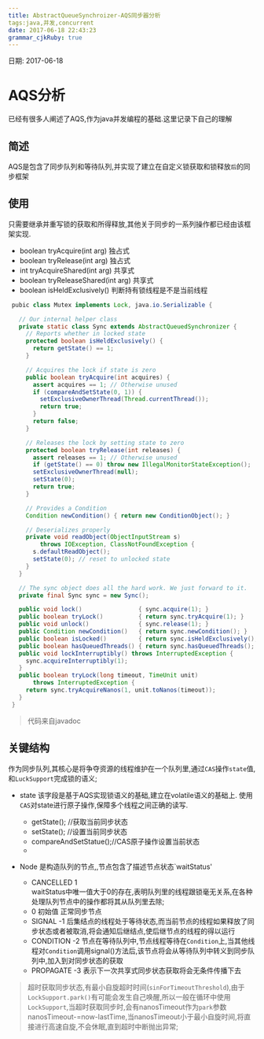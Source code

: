 ```yaml
---
title: AbstractQueueSynchroizer-AQS同步器分析 
tags:java,并发,concurrent
date: 2017-06-18 22:43:23
grammar_cjkRuby: true
---
```

日期: 2017-06-18 
# AQS分析
已经有很多人阐述了AQS,作为java并发编程的基础.这里记录下自己的理解
## 简述
AQS是包含了同步队列和等待队列,并实现了建立在自定义锁获取和锁释放`后`的同步框架
## 使用
只需要继承并重写锁的获取和所得释放,其他关于同步的一系列操作都已经由该框架实现.
*  boolean tryAcquire(int arg) 独占式
*  boolean tryRelease(int arg) 独占式
*  int tryAcquireShared(int arg) 共享式
*  boolean tryReleaseShared(int arg) 共享式
*  boolean isHeldExclusively() 判断持有锁线程是不是当前线程
```java
 pubic class Mutex implements Lock, java.io.Serializable {

   // Our internal helper class
   private static class Sync extends AbstractQueuedSynchronizer {
     // Reports whether in locked state
     protected boolean isHeldExclusively() {
       return getState() == 1;
     }

     // Acquires the lock if state is zero
     public boolean tryAcquire(int acquires) {
       assert acquires == 1; // Otherwise unused
       if (compareAndSetState(0, 1)) {
         setExclusiveOwnerThread(Thread.currentThread());
         return true;
       }
       return false;
     }

     // Releases the lock by setting state to zero
     protected boolean tryRelease(int releases) {
       assert releases == 1; // Otherwise unused
       if (getState() == 0) throw new IllegalMonitorStateException();
       setExclusiveOwnerThread(null);
       setState(0);
       return true;
     }

     // Provides a Condition
     Condition newCondition() { return new ConditionObject(); }

     // Deserializes properly
     private void readObject(ObjectInputStream s)
         throws IOException, ClassNotFoundException {
       s.defaultReadObject();
       setState(0); // reset to unlocked state
     }
   }

   // The sync object does all the hard work. We just forward to it.
   private final Sync sync = new Sync();

   public void lock()                { sync.acquire(1); }
   public boolean tryLock()          { return sync.tryAcquire(1); }
   public void unlock()              { sync.release(1); }
   public Condition newCondition()   { return sync.newCondition(); }
   public boolean isLocked()         { return sync.isHeldExclusively(); }
   public boolean hasQueuedThreads() { return sync.hasQueuedThreads(); }
   public void lockInterruptibly() throws InterruptedException {
     sync.acquireInterruptibly(1);
   }
   public boolean tryLock(long timeout, TimeUnit unit)
       throws InterruptedException {
     return sync.tryAcquireNanos(1, unit.toNanos(timeout));
   }
 }
```

> 代码来自javadoc

## 关键结构
作为同步队列,其核心是将争夺资源的线程维护在一个队列里,通过`CAS`操作`state`值,和`LuckSupport`完成锁的语义;
* state 
该字段是基于AQS实现锁语义的基础,建立在volatile语义的基础上. 使用`CAS`对state进行原子操作,保障多个线程之间正确的读写.

	* getState(); //获取当前同步状态
	* setState(); //设置当前同步状态
	* compareAndSetStatue();//CAS原子操作设置当前状态
	* 
* Node
是构造队列的节点,,节点包含了描述节点状态`waitStatus'
	
	* CANCELLED 1		
	waitStatus中唯一值大于0的存在,表明队列里的线程跟锁毫无关系,在各种处理队列节点中的操作都将其从队列里去除;
	*  0 
	初始值 正常同步节点
	* SIGNAL -1
	后集结点的线程处于等待状态,而当前节点的线程如果释放了同步状态或者被取消,将会通知后继结点,使后继节点的线程的得以运行
	* CONDITION -2
	节点在等待队列中,节点线程等待在`Condition`上,当其他线程对`Condition`调用signal()方法后,该节点将会从等待队列中转义到同步队列中,加入到对同步状态的获取
	* PROPAGATE -3
	表示下一次共享式同步状态获取将会无条件传播下去
	


> 超时获取同步状态,有最小自旋超时时间(`sinForTimeoutThreshold`),由于`LockSupport.park()`有可能会发生自己唤醒,所以一般在循环中使用`LockSupport`,当超时获取同步时,会有nanosTimeout作为`park`参数 nanosTimeout-=now-lastTime,当nanosTimeout小于最小自旋时间,将直接进行高速自旋,不会休眠,直到超时中断抛出异常;

		 
		




